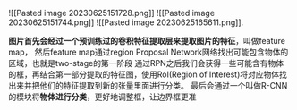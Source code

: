 ![[Pasted image 20230625151728.png]]
![[Pasted image 20230625151744.png]]
![[Pasted image 20230625165611.png]].

**图片首先会经过一个预训练过的卷积特征提取层来提取图片的特征**，叫做feature map，
然后feature map通过region Proposal Network网络找出可能包含物体的区域，也就是two-stage的第一阶段
通过RPN之后我们会获得一些可能含有物体的框，再结合第一部分提取的特征图，使用RoI(Region of Interest)将对应物体找出来并把他们的特征提取到新的张量里面进行分类。
最后会通过一个叫做R-CNN的模块将**物体进行分类**，更好地调整框，让边界框更准